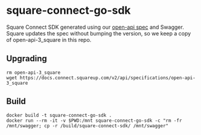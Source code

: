 # square-connect-go-sdk
Square Connect SDK generated using our [open-api spec](https://docs.connect.squareup.com/v2/api/specifications/open-api-3_square) and Swagger. Square updates the spec without bumping the version,
so we keep a copy of open-api-3_square in this repo.

## Upgrading

```
rm open-api-3_square
wget https://docs.connect.squareup.com/v2/api/specifications/open-api-3_square
```

## Build

```
docker build -t square-connect-go-sdk .
docker run --rm -it -v $PWD:/mnt square-connect-go-sdk -c "rm -fr /mnt/swagger; cp -r /build/square-connect-sdk/ /mnt/swagger"
```
